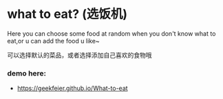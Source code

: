 # what to eat? (选饭机)

Here you can choose some food at random when you don't know what to eat,or u can add the food u like~

可以选择默认的菜品，或者选择添加自己喜欢的食物哦

<h3>demo here:</h3>
<ul>
	<li>
		<a href="https://geekfeier.github.io/What-to-eat/">https://geekfeier.github.io/What-to-eat</a>
	</li> 
</ul>
